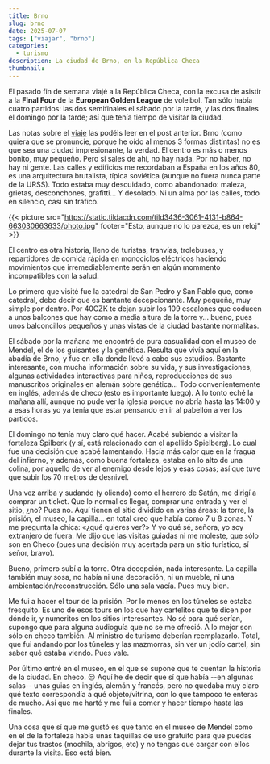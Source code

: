 ```yaml
---
title: Brno
slug: brno
date: 2025-07-07
tags: ["viajar", "brno"]
categories:
  - turismo
description: La ciudad de Brno, en la República Checa
thumbnail:
---
```


El pasado fin de semana viajé a la República Checa, con la excusa de
asistir a la **Final Four** de la **European Golden League** de
voleibol. Tan sólo había cuatro partidos: las dos semifinales el
sábado por la tarde, y las dos finales el domingo por la tarde; así
que tenía tiempo de visitar la ciudad.

Las notas sobre el [viaje][viajar] las podéis leer en el post
anterior. Brno (como quiera que se pronuncie, porque he oído al menos
3 formas distintas) no es que sea una ciudad impresionante, la
verdad. El centro es más o menos bonito, muy pequeño. Pero si sales de
ahí, no hay nada. Por no haber, no hay ni gente. Las calles y
edificios me recordaban a España en los años 80, es una arquitectura
brutalista, típica soviética (aunque no fuera nunca parte de la
URSS). Todo estaba muy descuidado, como abandonado: maleza, grietas,
desconchones, grafitti… Y desolado. Ni un alma por las calles, todo en
silencio, casi sin tráfico.

{{< picture src="https://static.tildacdn.com/tild3436-3061-4131-b864-663030663633/photo.jpg" footer="Esto, aunque no lo parezca, es un reloj" >}}

El centro es otra historia, lleno de turistas, tranvías, trolebuses, y
repartidores de comida rápida en monociclos eléctricos haciendo
movimientos que irremediablemente serán en algún mommento
incompatibles con la salud.

Lo primero que visité fue la catedral de San Pedro y San Pablo que,
como catedral, debo decir que es bantante decepcionante. Muy pequeña,
muy simple por dentro. Por 40CZK te dejan subir los 109 escalones que
coducen a unos balcones que hay como a media altura de la torre y…
bueno, pues unos balconcillos pequeños y unas vistas de la ciudad
bastante normalitas.

El sábado por la mañana me encontré de pura casualidad con el museo de
Mendel, el de los guisantes y la genética. Resulta que vivía aquí en
la abadía de Brno, y fue en ella donde llevó a cabo sus
estudios. Bastante interesante, con mucha información sobre su vida, y
sus investigaciones, algunas actividades interactivas para niños,
reproducciones de sus manuscritos originales en alemán sobre genética…
Todo convenientemente en inglés, además de checo (esto es importante
luego). A lo tonto eché la mañana allí, aunque no pude ver la iglesia
porque no abría hasta las 14:00 y a esas horas yo ya tenía que estar
pensando en ir al pabellón a ver los partidos.

El domingo no tenía muy claro qué hacer. Acabé subiendo a visitar la
fortaleza Špilberk (y sí, está relacionado con el apellido
Spielberg). Lo cual fue una decisión que acabé lamentando. Hacía más
calor que en la fragua del infierno, y además, como buena fortaleza,
estaba en lo alto de una colina, por aquello de ver al enemigo desde
lejos y esas cosas; así que tuve que subir los 70 metros de desnivel.

Una vez arriba y sudando (y oliendo) como el herrero de Satán, me
dirigí a comprar un ticket. Que lo normal es llegar, comprar una
entrada y ver el sitio, ¿no? Pues no. Aquí tienen el sitio dividido en
varias áreas: la torre, la prisión, el museo, la capilla… en total
creo que había como 7 u 8 zonas. Y me pregunta la chica: «¿qué quieres
ver?» Y yo qué sé, señora, yo soy extranjero de fuera. Me dijo que las
visitas guiadas ni me moleste, que sólo son en Checo (pues una
decisión muy acertada para un sitio turístico, sí señor, bravo).

Bueno, primero subí a la torre. Otra decepción, nada interesante. La
capilla también muy sosa, no había ni una decoración, ni un mueble, ni
una ambientación/reconstrucción. Sólo una sala vacía. Pues muy bien.

Me fui a hacer el tour de la prisión. Por lo menos en los túneles se
estaba fresquito. Es uno de esos tours en los que hay cartelitos que
te dicen por dónde ir, y numeritos en los sitios interesantes. No sé
para qué serían, supongo que para alguna audioguía que no se me
ofreció. A lo mejor son sólo en checo también. Al ministro de turismo
deberían reemplazarlo. Total, que fui andando por los túneles y las
mazmorras, sin ver un jodío cartel, sin saber qué estaba viendo. Pues
vale.

Por último entré en el museo, en el que se supone que te cuentan la
historia de la ciudad. En checo. :unamused: Aquí he de decir que sí
que había --en algunas salas-- unas guias en inglés, alemán y francés,
pero no quedaba muy claro qué texto correspondía a qué objeto/vitrina,
con lo que tampoco te enteras de mucho. Así que me harté y me fui a
comer y hacer tiempo hasta las finales.

Una cosa que sí que me gustó es que tanto en el museo de Mendel como
en el de la fortaleza había unas taquillas de uso gratuito para que
puedas dejar tus trastos (mochila, abrigos, etc) y no tengas que
cargar con ellos durante la visita. Eso está bien.




[viajar]: /posts/viajar
